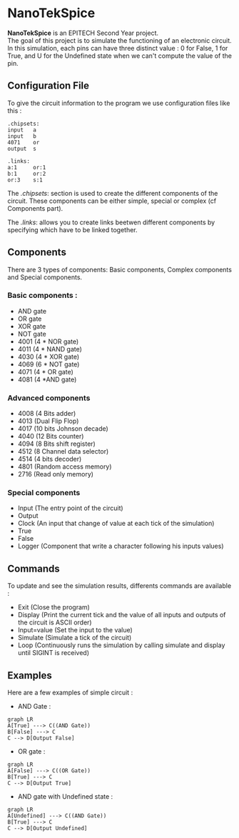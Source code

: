 # NanoTekSpice

**NanoTekSpice** is an EPITECH Second Year project.<br>
The goal of this project is to simulate the functioning of an electronic circuit.<br>
In this simulation, each pins can have three distinct value : 0 for False, 1 for True, and U for the Undefined state when we can't compute the value of the pin.

## Configuration File
To give the circuit information to the program we use configuration files like this :
```
.chipsets:
input   a
input   b
4071    or
output  s

.links:
a:1     or:1
b:1     or:2
or:3    s:1
``` 

The *.chipsets*: section is used to create the different components of the circuit.
These components can be either simple, special or complex (cf Components part).

The *.links*: allows you to create links beetwen different components by specifying which have to be linked together. 

## Components
There are 3 types of components: Basic components, Complex components and Special components.

### Basic components :
- AND gate
- OR gate
- XOR gate
- NOT gate
- 4001 (4 * NOR gate)
- 4011 (4 * NAND gate)
- 4030 (4 * XOR gate)
- 4069 (6 * NOT gate)
- 4071 (4 * OR gate)
- 4081 (4 *AND gate)
### Advanced components
- 4008 (4 Bits adder)
- 4013 (Dual Flip Flop)
- 4017 (10 bits Johnson decade)
- 4040 (12 Bits counter)
- 4094 (8 Bits shift register)
- 4512 (8 Channel data selector)
- 4514 (4 bits decoder)
- 4801 (Random access memory)
- 2716 (Read only memory)
### Special components
- Input (The entry point of the circuit)
- Output
- Clock (An input that change of value at each tick of the simulation)
- True
- False
- Logger (Component that write a character following his inputs values)
## Commands
To update and see the simulation results, differents commands are available :
- Exit (Close the program)
- Display (Print the current tick and the value of all inputs and outputs of the circuit is ASCII order)
- Input=value (Set the input to the value)
- Simulate (Simulate a tick of the circuit)
- Loop (Continuously runs the simulation by calling simulate and display until SIGINT is received)

## Examples
Here are a few examples of simple circuit :
- AND Gate :
```mermaid
graph LR
A[True] ---> C((AND Gate))
B[False] ---> C
C --> D[Output False] 
```
- OR gate :
```mermaid
graph LR
A[False] ---> C((OR Gate))
B[True] ---> C
C --> D[Output True] 
```
- AND gate with Undefined state :
```mermaid
graph LR
A[Undefined] ---> C((AND Gate))
B[True] ---> C
C --> D[Output Undefined] 
```

